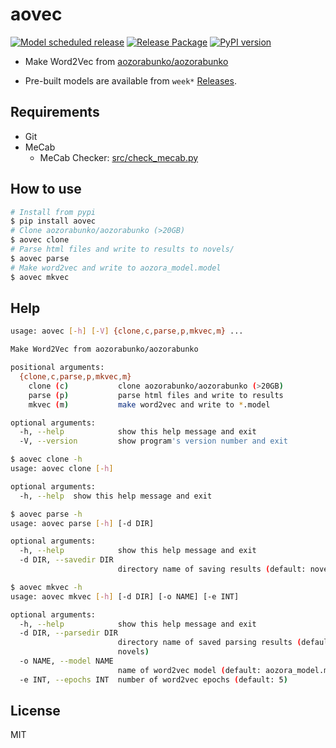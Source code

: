 # aovec

[![Model scheduled release](https://github.com/eggplants/aovec/actions/workflows/model_release.yml/badge.svg)](https://github.com/eggplants/aovec/actions/workflows/model_release.yml)
[![Release Package](https://github.com/eggplants/aovec/actions/workflows/release.yml/badge.svg)](https://github.com/eggplants/aovec/actions/workflows/release.yml) [![PyPI version](https://badge.fury.io/py/aovec.svg)](https://badge.fury.io/py/aovec)

- Make Word2Vec from [aozorabunko/aozorabunko](https://github.com/aozorabunko/aozorabunko)

- Pre-built models are available from `week*` [Releases](https://github.com/eggplants/aovec/releases).

## Requirements

- Git
- MeCab
  - MeCab Checker: [src/check_mecab.py](https://github.com/eggplants/aovec/blob/master/src/check_mecab.py)

## How to use

```bash
# Install from pypi
$ pip install aovec
# Clone aozorabunko/aozorabunko (>20GB)
$ aovec clone
# Parse html files and write to results to novels/
$ aovec parse
# Make word2vec and write to aozora_model.model
$ aovec mkvec
```

## Help

```bash
usage: aovec [-h] [-V] {clone,c,parse,p,mkvec,m} ...

Make Word2Vec from aozorabunko/aozorabunko

positional arguments:
  {clone,c,parse,p,mkvec,m}
    clone (c)           clone aozorabunko/aozorabunko (>20GB)
    parse (p)           parse html files and write to results
    mkvec (m)           make word2vec and write to *.model

optional arguments:
  -h, --help            show this help message and exit
  -V, --version         show program's version number and exit
```

```bash
$ aovec clone -h
usage: aovec clone [-h]

optional arguments:
  -h, --help  show this help message and exit
```

```bash
$ aovec parse -h
usage: aovec parse [-h] [-d DIR]

optional arguments:
  -h, --help            show this help message and exit
  -d DIR, --savedir DIR
                        directory name of saving results (default: novels)
```

```bash
$ aovec mkvec -h
usage: aovec mkvec [-h] [-d DIR] [-o NAME] [-e INT]

optional arguments:
  -h, --help            show this help message and exit
  -d DIR, --parsedir DIR
                        directory name of saved parsing results (default:
                        novels)
  -o NAME, --model NAME
                        name of word2vec model (default: aozora_model.model)
  -e INT, --epochs INT  number of word2vec epochs (default: 5)
```

## License

MIT
